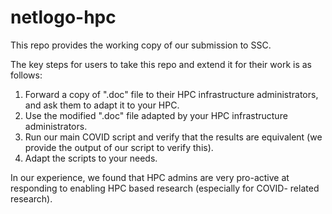 # netlogo-hpc

This repo provides the working copy of our submission to SSC.

The key steps for users to take this repo and extend it for their work is as follows:

1) Forward a copy of ".doc" file to their HPC infrastructure administrators, and ask them to adapt it to your HPC.
2) Use the modified ".doc" file adapted by your HPC infrastructure administrators.
3) Run our main COVID script and verify that the results are equivalent (we provide the output of our script to verify this).
4) Adapt the scripts to your needs.

In our experience, we found that HPC admins are very pro-active at responding to enabling HPC based research (especially for COVID-
related research).
